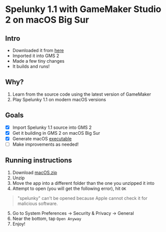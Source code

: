 # Spelunky 1.1 with GameMaker Studio 2 on macOS Big Sur

## Intro

* Downloaded it from [here](https://yal.cc/spelunky-classic-source-for-gamemaker-studio/)
* Imported it into GMS 2
* Made a few tiny changes
* It builds and runs!

## Why?

1. Learn from the source code using the latest version of GameMaker
2. Play Spelunky 1.1 on modern macOS versions

## Goals

- [x] Import Spelunky 1.1 source into GMS 2
- [x] Get it building in GMS 2 on macOS Big Sur
- [x] Generate macOS [executable]("Output/macOS.zip")
- [ ] Make improvements as needed!

## Running instructions

1. Download [macOS.zip]("Output/macOS.zip")
2. Unzip
3. Move the app into a different folder than the one you unzipped it into
4. Attempt to open (you will get the following error), hit `OK`
> "spelunky" can't be opened because Apple cannot check it for malicious software.
5. Go to System Preferences -> Security & Privacy -> General
6. Near the bottom, tap `Open Anyway`
7. Enjoy!

